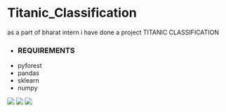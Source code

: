 # Titanic_Classification
<p>as a part of bharat intern i have done a project TITANIC CLASSIFICATION</p>
<ul>
  <li><h3>REQUIREMENTS</li>
    <li>pyforest</li>
    <li>pandas</li>
    <li>sklearn</li>
    <li>numpy</li>

</ul>
<img src="https://bharatintern.live/images/logo3.png">
<img src="https://encrypted-tbn0.gstatic.com/images?q=tbn:ANd9GcREvMSgreNCpq5MZEpDGdnro6Mc3Vi3soYoIA&usqp=CAU">
<img src="https://editor.analyticsvidhya.com/uploads/85071Screenshot%20(147).png"


